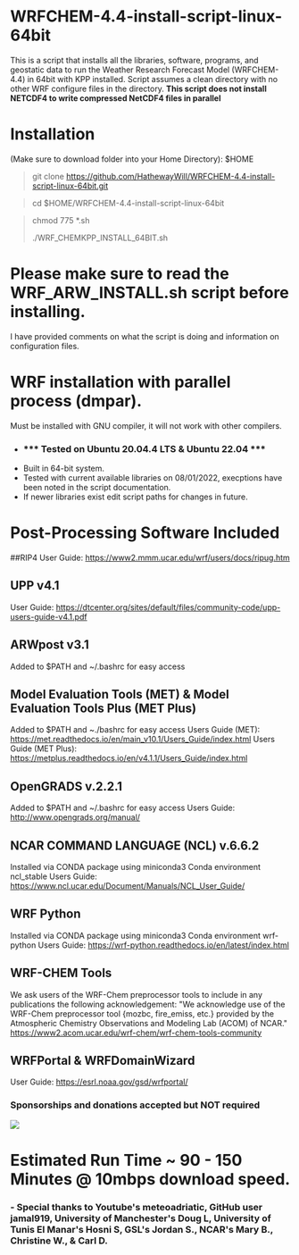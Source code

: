# WRFCHEM-4.4-install-script-linux-64bit
This is a script that installs all the libraries, software, programs, and geostatic data to run the Weather Research Forecast Model (WRFCHEM-4.4) in 64bit with KPP installed. 
Script assumes a clean directory with no other WRF configure files in the directory.
**This script does not install NETCDF4 to write compressed NetCDF4 files in parallel**



# Installation 
(Make sure to download folder into your Home Directory): $HOME


> git clone https://github.com/HathewayWill/WRFCHEM-4.4-install-script-linux-64bit.git

> cd $HOME/WRFCHEM-4.4-install-script-linux-64bit

> chmod 775 *.sh
>
> ./WRF_CHEMKPP_INSTALL_64BIT.sh

# Please make sure to read the WRF_ARW_INSTALL.sh script before installing.  
I have provided comments on what the script is doing and information on configuration files.


# WRF installation with parallel process (dmpar).
Must be installed with GNU compiler, it will not work with other compilers.

-  ### *** Tested on Ubuntu 20.04.4 LTS & Ubuntu 22.04 ***
- Built in 64-bit system.
- Tested with current available libraries on 08/01/2022, execptions have been noted in the script documentation. 
- If newer libraries exist edit script paths for changes in future.

# Post-Processing Software Included
##RIP4
User Guide: https://www2.mmm.ucar.edu/wrf/users/docs/ripug.htm
## UPP v4.1
User Guide: https://dtcenter.org/sites/default/files/community-code/upp-users-guide-v4.1.pdf
## ARWpost v3.1
Added to $PATH and ~/.bashrc for easy access
## Model Evaluation Tools (MET) & Model Evaluation Tools Plus (MET Plus)
Added to $PATH and ~./bashrc for easy access
Users Guide (MET): https://met.readthedocs.io/en/main_v10.1/Users_Guide/index.html
Users Guide (MET Plus): https://metplus.readthedocs.io/en/v4.1.1/Users_Guide/index.html
## OpenGRADS v.2.2.1
Added to $PATH and ~/.bashrc for easy access
Users Guide: http://www.opengrads.org/manual/
## NCAR COMMAND LANGUAGE (NCL) v.6.6.2
 Installed via CONDA package using miniconda3
 Conda environment ncl_stable
 Users Guide: https://www.ncl.ucar.edu/Document/Manuals/NCL_User_Guide/
## WRF Python
 Installed via CONDA package using miniconda3
 Conda environment wrf-python
Users Guide: https://wrf-python.readthedocs.io/en/latest/index.html
## WRF-CHEM Tools
 We ask users of the WRF-Chem preprocessor tools to include in any publications the following acknowledgement:
 "We acknowledge use of the WRF-Chem preprocessor tool {mozbc, fire_emiss, etc.} provided by the Atmospheric Chemistry Observations and Modeling Lab (ACOM) of NCAR."
 https://www2.acom.ucar.edu/wrf-chem/wrf-chem-tools-community
## WRFPortal & WRFDomainWizard
User Guide: https://esrl.noaa.gov/gsd/wrfportal/

### Sponsorships and donations accepted but NOT required
[![](https://img.shields.io/static/v1?label=Sponsor&message=%E2%9D%A4&logo=GitHub&color=%23fe8e86)](https://github.com/sponsors/HathewayWill)


# Estimated Run Time ~ 90 - 150 Minutes @ 10mbps download speed.
### - Special thanks to  Youtube's meteoadriatic, GitHub user jamal919, University of Manchester's  Doug L, University of Tunis El Manar's Hosni S, GSL's Jordan S., NCAR's Mary B., Christine W., & Carl D.


